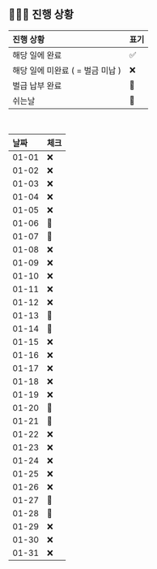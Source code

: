 ## 🧑🏻‍💻 진행 상황

| 진행 상황            | 표기  |
|:-----------------|:----|
| 해당 일에 완료      | ✅   |
| 해당 일에 미완료 ( = 벌금 미납 )    | ❌   |
| 벌급 납부 완료 | 🔺 |
| 쉬는날 | 🥳 |


<br>

| 날짜  | 체크 |
|:------|:----|
| 01-01 | ❌ |
| 01-02 | ❌ |
| 01-03 | ❌ |
| 01-04 | ❌ |
| 01-05 | ❌ |
| 01-06 | 🥳 |
| 01-07 | 🥳 |
| 01-08 | ❌ |
| 01-09 | ❌ |
| 01-10 | ❌ |
| 01-11 | ❌ |
| 01-12 | ❌ |
| 01-13 | 🥳 |
| 01-14 | 🥳 |
| 01-15 | ❌ |
| 01-16 | ❌ |
| 01-17 | ❌ |
| 01-18 | ❌ |
| 01-19 | ❌ |
| 01-20 | 🥳 |
| 01-21 | 🥳 |
| 01-22 | ❌ |
| 01-23 | ❌ |
| 01-24 | ❌ |
| 01-25 | ❌ |
| 01-26 | ❌ |
| 01-27 | 🥳 |
| 01-28 | 🥳 |
| 01-29 | ❌ |
| 01-30 | ❌ |
| 01-31 | ❌ |
